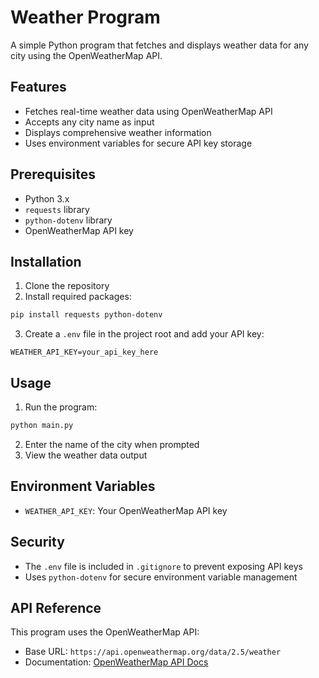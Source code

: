 # Weather Program

A simple Python program that fetches and displays weather data for any city using the OpenWeatherMap API.

## Features

- Fetches real-time weather data using OpenWeatherMap API
- Accepts any city name as input
- Displays comprehensive weather information
- Uses environment variables for secure API key storage

## Prerequisites

- Python 3.x
- `requests` library
- `python-dotenv` library
- OpenWeatherMap API key

## Installation

1. Clone the repository
2. Install required packages:
```bash
pip install requests python-dotenv
```
3. Create a `.env` file in the project root and add your API key:
```
WEATHER_API_KEY=your_api_key_here
```

## Usage

1. Run the program:
```bash
python main.py
```
2. Enter the name of the city when prompted
3. View the weather data output

## Environment Variables

- `WEATHER_API_KEY`: Your OpenWeatherMap API key

## Security

- The `.env` file is included in `.gitignore` to prevent exposing API keys
- Uses `python-dotenv` for secure environment variable management

## API Reference

This program uses the OpenWeatherMap API:
- Base URL: `https://api.openweathermap.org/data/2.5/weather`
- Documentation: [OpenWeatherMap API Docs](https://openweathermap.org/api)